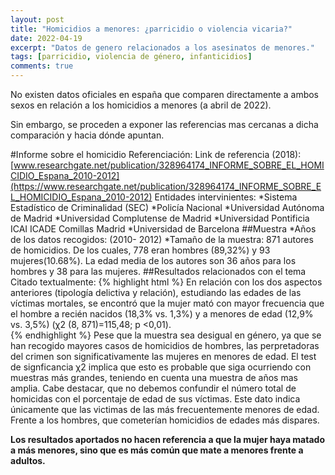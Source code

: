 ```yaml
---
layout: post
title: "Homicidios a menores: ¿parricidio o violencia vicaria?"
date: 2022-04-19
excerpt: "Datos de genero relacionados a los asesinatos de menores."
tags: [parricidio, violencia de género, infanticidios]
comments: true
---
```


No existen datos oficiales en españa que comparen directamente a ambos sexos en relación a los homicidios a menores (a abril de 2022).

Sin embargo, se proceden a exponer las referencias mas cercanas a dicha comparación y hacia dónde apuntan.

#Informe sobre el homicidio 
Referenciación:
Link de referencia (2018): [www.researchgate.net/publication/328964174_INFORME_SOBRE_EL_HOMICIDIO_Espana_2010-2012](https://www.researchgate.net/publication/328964174_INFORME_SOBRE_EL_HOMICIDIO_Espana_2010-2012)
Entidades intervinientes:
*Sistema Estadístico de Criminalidad (SEC)
*Policía Nacional
*Universidad Autónoma de Madrid
*Universidad Complutense de Madrid
*Universidad Pontificia ICAI ICADE Comillas Madrid
*Universidad de Barcelona
##Muestra
*Años de los datos recogidos: (2010- 2012)
*Tamaño de la muestra: 871 autores de homicidios. De los cuales, 778 eran hombres (89,32%) y 93 mujeres(10.68%). La edad media de los autores son 36 años para los hombres y 38 para las mujeres.
##Resultados relacionados con el tema
Citado textualmente:
{% highlight html %}
En relación con los dos aspectos anteriores (tipología delictiva y relación), estudiando las edades de las víctimas mortales, se encontró que la mujer mató con mayor frecuencia que el
hombre a recién nacidos (18,3% vs. 1,3%) y a menores de edad (12,9% vs. 3,5%) (χ2 (8, 871)=115,48; p <0,01).  
{% endhighlight %}
Pese que la muestra sea desigual en género, ya que se han recogido mayores casos de homicidios de hombres, las perpretadoras del crimen son significativamente las mujeres en menores de edad. El test de signficancia χ2 implica que esto es probable que siga ocurriendo con muestras más grandes, teniendo en cuenta una muestra de años mas amplia.
Cabe destacar, que no debemos confundir el número total de homicidas con el porcentaje de edad de sus víctimas. Este dato indica únicamente que las victimas de las más frecuentemente menores de edad. Frente a los hombres, que cometerían homicidios de edades más dispares.

**Los resultados aportados no hacen referencia a que la mujer haya matado a más menores, sino que es más común que mate a menores frente a adultos.**


